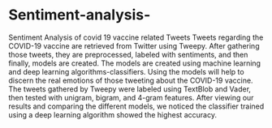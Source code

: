 # Sentiment-analysis-
Sentiment Analysis of covid 19 vaccine related Tweets
Tweets regarding the COVID-19 vaccine are retrieved from Twitter using Tweepy. After gathering those tweets, they are preprocessed, labeled with sentiments, and then finally, models are created. The models are created using machine learning and deep learning algorithms-classifiers. Using the models will help to discern the real emotions of those tweeting about the COVID-19 vaccine. The tweets gathered by Tweepy were labeled using TextBlob and Vader, then tested with unigram, bigram, and 4-gram features. After viewing our results and comparing the different models, we noticed the classifier trained using a deep learning algorithm showed the highest accuracy.

